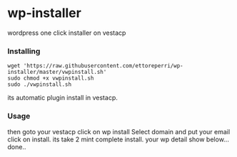 # wp-installer
wordpress one click installer on vestacp
### Installing
```
wget 'https://raw.githubusercontent.com/ettoreperri/wp-installer/master/vwpinstall.sh'
sudo chmod +x vwpinstall.sh
sudo ./vwpinstall.sh
```

its automatic plugin install in vestacp.
### Usage

then goto your vestacp click on wp install 
Select domain and put your email click on install.
its take 2 mint complete install.
your wp detail show below...
done..
